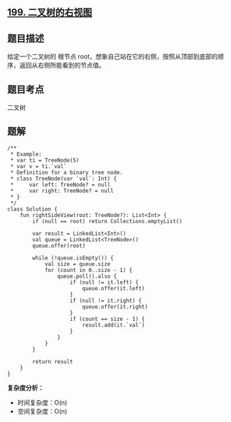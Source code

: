 ## [199. 二叉树的右视图](https://leetcode.cn/problems/binary-tree-right-side-view/description/)

## 题目描述

给定一个二叉树的 根节点 root，想象自己站在它的右侧，按照从顶部到底部的顺序，返回从右侧所能看到的节点值。

## 题目考点

二叉树

## 题解
 
```
/**
 * Example:
 * var ti = TreeNode(5)
 * var v = ti.`val`
 * Definition for a binary tree node.
 * class TreeNode(var `val`: Int) {
 *     var left: TreeNode? = null
 *     var right: TreeNode? = null
 * }
 */
class Solution {
    fun rightSideView(root: TreeNode?): List<Int> {
        if (null == root) return Collections.emptyList()

        var result = LinkedList<Int>()
        val queue = LinkedList<TreeNode>()
        queue.offer(root)

        while (!queue.isEmpty()) {
            val size = queue.size
            for (count in 0..size - 1) {
                queue.poll().also {
                    if (null != it.left) {
                        queue.offer(it.left)
                    }
                    if (null != it.right) {
                        queue.offer(it.right)
                    }
                    if (count == size - 1) {
                        result.add(it.`val`)
                    }
                }
            }
        }

        return result
    }
}
```

**复杂度分析：**

- 时间复杂度：O(n)
- 空间复杂度：O(n) 
